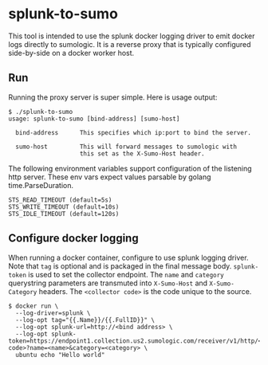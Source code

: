 # splunk-to-sumo

This tool is intended to use the splunk docker logging driver to emit docker logs directly to sumologic.
It is a reverse proxy that is typically configured side-by-side on a docker worker host.

## Run

Running the proxy server is super simple.
Here is usage output:

```
$ ./splunk-to-sumo
usage: splunk-to-sumo [bind-address] [sumo-host]

  bind-address      This specifies which ip:port to bind the server.

  sumo-host         This will forward messages to sumologic with
                    this set as the X-Sumo-Host header.
```

The following environment variables support configuration of the listening http server.
These env vars expect values parsable by golang time.ParseDuration.

```
STS_READ_TIMEOUT (default=5s)
STS_WRITE_TIMEOUT (default=10s)
STS_IDLE_TIMEOUT (default=120s)
```

## Configure docker logging

When running a docker container, configure to use splunk logging driver.
Note that `tag` is optional and is packaged in the final message body.
`splunk-token` is used to set the collector endpoint.
The `name` and `category` querystring parameters are transmuted into `X-Sumo-Host` and `X-Sumo-Category` headers.
The `<collector code>` is the code unique to the source.

```
$ docker run \
  --log-driver=splunk \
  --log-opt tag="{{.Name}}/{{.FullID}}" \
  --log-opt splunk-url=http://<bind address> \
  --log-opt splunk-token=https://endpoint1.collection.us2.sumologic.com/receiver/v1/http/<collector code>?name=<name>&category=<category> \
  ubuntu echo "Hello world"
```

